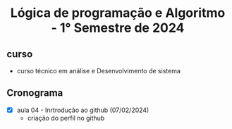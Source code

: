 <h1 align="center">
Lógica de programação e Algoritmo - 1° Semestre de 2024
</h1>

## curso 

<ul>
<li> curso técnico em análise e Desenvolvimento de sistema </li>
</ul>

## Cronograma 

- [x] aula 04 - Inrtrodução ao github (07/02/2024)
   - criação do perfil no github


